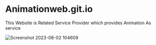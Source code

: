 # Animationweb.git.io

This Website is Related Service Provider which provides Animation As service

![Screenshot 2023-08-02 104609](https://github.com/Shivam24S/Animationweb.git.io/assets/132252876/31c8f936-1ff0-48ad-b34b-99c3c33bee1b)
